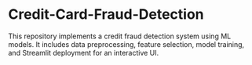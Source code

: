 # Credit-Card-Fraud-Detection
This repository implements a credit fraud detection system using ML models. It includes data preprocessing, feature selection, model training, and Streamlit deployment for an interactive UI.
